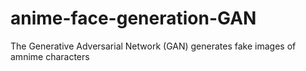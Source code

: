 # anime-face-generation-GAN
The Generative Adversarial Network (GAN) generates fake images of amnime characters
